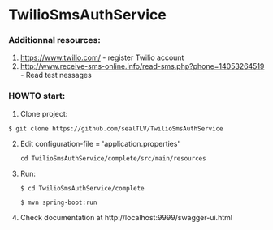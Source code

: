 # TwilioSmsAuthService

### Additionnal resources:

1. https://www.twilio.com/ - register Twilio account
2. http://www.receive-sms-online.info/read-sms.php?phone=14053264519 - Read test nessages

### HOWTO start:

1. Clone project:
  
  `$ git clone https://github.com/sealTLV/TwilioSmsAuthService`

2. Edit configuration-file = 'application.properties'
  
    `cd TwilioSmsAuthService/complete/src/main/resources`
  
3. Run:

    `$ cd TwilioSmsAuthService/complete`

    `$ mvn spring-boot:run`
    
4. Check documentation at http://localhost:9999/swagger-ui.html


